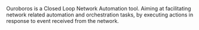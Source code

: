 
Ouroboros is a Closed Loop Network Automation tool. Aiming at facilitating network related automation and orchestration tasks, by executing actions in response to event received from the network.

